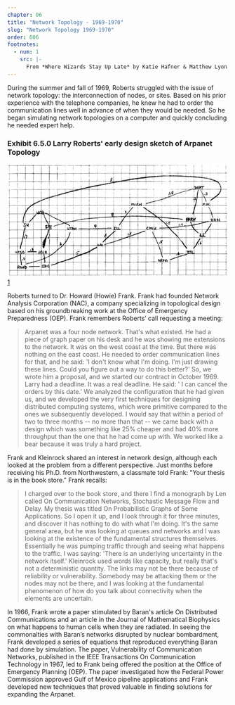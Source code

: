 ```yaml
---
chapter: 06
title: "Network Topology - 1969-1970"
slug: "Network Topology 1969-1970"
order: 606
footnotes:
  - num: 1
    src: |-
      From *Where Wizards Stay Up Late* by Katie Hafner & Matthew Lyon
---
```


During the summer and fall of 1969, Roberts struggled with the issue of network topology: the interconnection of nodes, or sites. Based on his prior experience with the telephone companies, he knew he had to order the communication lines well in advance of when they would be needed. So he began simulating network topologies on a computer and quickly concluding he needed expert help.

### Exhibit 6.5.0 Larry Roberts' early design sketch of Arpanet Topology

![diagram of T-1 circuit with channel banks](/assets/img/ex-6.6.0_roberts_arpanet_sketch.jpg)<a name="fnloc1" href="#fn1">1</a>

Roberts turned to Dr. Howard (Howie) Frank. Frank had founded Network Analysis Corporation (NAC), a company specializing in topological design based on his groundbreaking work at the Office of Emergency Preparedness (OEP). Frank remembers Roberts’ call requesting a meeting:

>Arpanet was a four node network. That's what existed. He had a piece of graph paper on his desk and he was showing me extensions to the network. It was on the west coast at the time. But there was nothing on the east coast. He needed to order communication lines for that, and he said: 'I don't know what I'm doing. I'm just drawing these lines. Could you figure out a way to do this better?' So, we wrote him a proposal, and we started our contract in October 1969. Larry had a deadline. It was a real deadline. He said: ' I can cancel the orders by this date.' We analyzed the configuration that he had given us, and we developed the very first techniques for designing distributed computing systems, which were primitive compared to the ones we subsequently developed. I would say that within a period of two to three months -- no more than that -- we came back with a design which was something like 25% cheaper and had 40% more throughput than the one that he had come up with. We worked like a bear because it was truly a hard project.

Frank and Kleinrock shared an interest in network design, although each looked at the problem from a different perspective. Just months before receiving his Ph.D. from Northwestern, a classmate told Frank: "Your thesis is in the book store." Frank recalls:

>I charged over to the book store, and there I find a monograph by Len called On Communication Networks, Stochastic Message Flow and Delay. My thesis was titled On Probabilistic Graphs of Some Applications. So I open it up, and I look through it for three minutes, and discover it has nothing to do with what I'm doing. It's the same general area, but he was looking at queues and networks and I was looking at the existence of the fundamental structures themselves. Essentially he was pumping traffic through and seeing what happens to the traffic. I was saying: 'There is an underlying uncertainty in the network itself.' Kleinrock used words like capacity, but really that's not a deterministic quantity. The links may not be there because of reliability or vulnerability. Somebody may be attacking them or the nodes may not be there, and I was looking at the fundamental phenomenon of how do you talk about connectivity when the elements are uncertain.

In 1966, Frank wrote a paper stimulated by Baran's article On Distributed Communications and an article in the Journal of Mathematical Biophysics on what happens to human cells when they are radiated. In seeing the commonalties with Baran’s networks disrupted by nuclear bombardment, Frank developed a series of equations that reproduced everything Baran had done by simulation. The paper, Vulnerability of Communication Networks, published in the IEEE Transactions On Communication Technology in 1967, led to Frank being offered the position at the Office of Emergency Planning (OEP). The paper investigated how the Federal Power Commission approved Gulf of Mexico pipeline applications and Frank developed new techniques that proved valuable in finding solutions for expanding the Arpanet.
